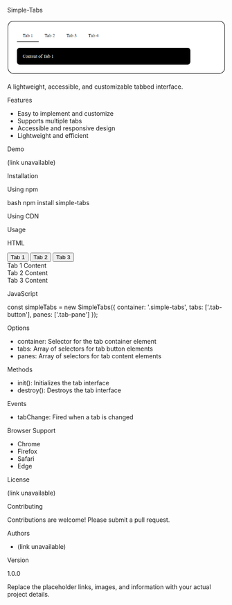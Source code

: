 Simple-Tabs

![Image Description](simple-tabs.png)


A lightweight, accessible, and customizable tabbed interface.

Features

- Easy to implement and customize
- Supports multiple tabs
- Accessible and responsive design
- Lightweight and efficient

Demo

(link unavailable)

Installation

Using npm


bash
npm install simple-tabs


Using CDN


<link rel="stylesheet" href="(link unavailable)">
<script src="(link unavailable)"></script>


Usage

HTML


<div class="simple-tabs">
  <div class="tab-buttons">
    <button class="tab-button active" data-tab="tab1">Tab 1</button>
    <button class="tab-button" data-tab="tab2">Tab 2</button>
    <button class="tab-button" data-tab="tab3">Tab 3</button>
  </div>
  <div class="tab-content">
    <div class="tab-pane active" id="tab1">Tab 1 Content</div>
    <div class="tab-pane" id="tab2">Tab 2 Content</div>
    <div class="tab-pane" id="tab3">Tab 3 Content</div>
  </div>
</div>


JavaScript


const simpleTabs = new SimpleTabs({
  container: '.simple-tabs',
  tabs: ['.tab-button'],
  panes: ['.tab-pane']
});


Options

- container: Selector for the tab container element
- tabs: Array of selectors for tab button elements
- panes: Array of selectors for tab content elements

Methods

- init(): Initializes the tab interface
- destroy(): Destroys the tab interface

Events

- tabChange: Fired when a tab is changed

Browser Support

- Chrome
- Firefox
- Safari
- Edge

License

(link unavailable)

Contributing

Contributions are welcome! Please submit a pull request.

Authors

- (link unavailable)

Version

1.0.0

Replace the placeholder links, images, and information with your actual project details.

